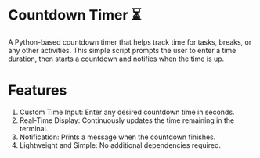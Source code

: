 # Countdown Timer ⏳
A Python-based countdown timer that helps track time for tasks, breaks, or any other activities. This simple script prompts the user to enter a time duration, then starts a countdown and notifies when the time is up.

# Features
1. Custom Time Input: Enter any desired countdown time in seconds.
2. Real-Time Display: Continuously updates the time remaining in the terminal.
3. Notification: Prints a message when the countdown finishes.
4. Lightweight and Simple: No additional dependencies required.
